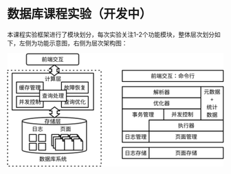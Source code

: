 # 数据库课程实验（开发中）

本课程实验框架进行了模块划分，每次实验关注1-2个功能模块，整体层次划分如下，左侧为功能示意图，右侧为层次架构图：

![](./pics/architecture.svg)

